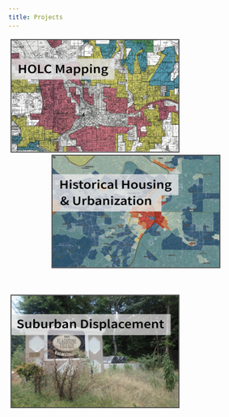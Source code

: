 ```yaml
---
title: Projects
---
```


<p style="text-align: center">
<a href="https://snmarkley1.github.io/Projects/HOLC/">
    <img src="/Projects/HOLC_tile.png" 
         title="HOLC Mapping" 
         width = "330"
         height = "220"
         style="border:2px solid #555;margin:4px;float:left;" />
</a>
<a href="https://snmarkley1.github.io/Projects/HHUUD10/">
    <img src="/Projects/HHUUD_tile.png" 
         title="Historical Housing Unit" 
         width = "330"
         height = "220"
         style="border:2px solid #555;margin:0px;" />
  
</a>
</p>

<br>

<p style="text-align: center" >
<a href="https://snmarkley1.github.io/Projects/suburbs/">
     <img src="/Projects/suburb_tile.png" 
         title="Suburban Displacement" 
         width = "330"
         height = "220"
         style="border:2px solid #555;margin:4px;float:left" />
</a>
</p>
